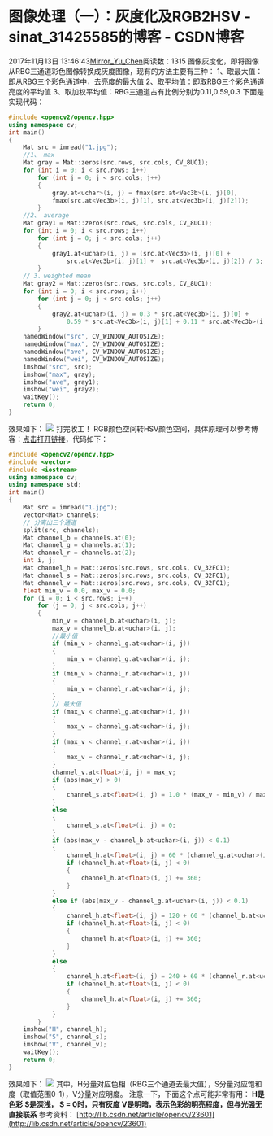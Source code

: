 # 图像处理（一）：灰度化及RGB2HSV - sinat_31425585的博客 - CSDN博客
2017年11月13日 13:46:43[Mirror_Yu_Chen](https://me.csdn.net/sinat_31425585)阅读数：1315
图像灰度化，即将图像从RBG三通道彩色图像转换成灰度图像，现有的方法主要有三种：
1、取最大值：即从RBG三个彩色通道中，去亮度的最大值
2、取平均值：即取RBG三个彩色通道亮度的平均值
3、取加权平均值：RBG三通道占有比例分别为0.11,0.59,0.3
下面是实现代码：
```cpp
#include <opencv2/opencv.hpp>
using namespace cv;
int main()
{
	Mat src = imread("1.jpg");
	//1、 max
	Mat gray = Mat::zeros(src.rows, src.cols, CV_8UC1);
	for (int i = 0; i < src.rows; i++)
		for (int j = 0; j < src.cols; j++)
		{
			gray.at<uchar>(i, j) = fmax(src.at<Vec3b>(i, j)[0], 
			fmax(src.at<Vec3b>(i, j)[1], src.at<Vec3b>(i, j)[2]));
		}
	//2、 average
	Mat gray1 = Mat::zeros(src.rows, src.cols, CV_8UC1);
	for (int i = 0; i < src.rows; i++)
		for (int j = 0; j < src.cols; j++)
		{
			gray1.at<uchar>(i, j) = (src.at<Vec3b>(i, j)[0] +
				src.at<Vec3b>(i, j)[1] +  src.at<Vec3b>(i, j)[2]) / 3;
		}
	// 3、weighted mean
	Mat gray2 = Mat::zeros(src.rows, src.cols, CV_8UC1);
	for (int i = 0; i < src.rows; i++)
		for (int j = 0; j < src.cols; j++)
		{
			gray2.at<uchar>(i, j) = 0.3 * src.at<Vec3b>(i, j)[0] + 
				0.59 * src.at<Vec3b>(i, j)[1] + 0.11 * src.at<Vec3b>(i, j)[2];
		}
	namedWindow("src", CV_WINDOW_AUTOSIZE);
	namedWindow("max", CV_WINDOW_AUTOSIZE);
	namedWindow("ave", CV_WINDOW_AUTOSIZE);
	namedWindow("wei", CV_WINDOW_AUTOSIZE);
	imshow("src", src);
	imshow("max", gray);
	imshow("ave", gray1);
	imshow("wei", gray2);
	waitKey();
	return 0;
}
```
效果如下：
![](https://img-blog.csdn.net/20171113134440263?watermark/2/text/aHR0cDovL2Jsb2cuY3Nkbi5uZXQvc2luYXRfMzE0MjU1ODU=/font/5a6L5L2T/fontsize/400/fill/I0JBQkFCMA==/dissolve/70/gravity/Center)
打完收工！
RGB颜色空间转HSV颜色空间，具体原理可以参考博客：[点击打开链接](http://blog.csdn.net/viewcode/article/details/8203728)，代码如下：
```cpp
#include <opencv2/opencv.hpp>
#include <vector>
#include <iostream>
using namespace cv;
using namespace std;
int main()
{
	Mat src = imread("1.jpg");
	vector<Mat> channels;
	// 分离出三个通道
	split(src, channels);
	Mat channel_b = channels.at(0);
	Mat channel_g = channels.at(1);
	Mat channel_r = channels.at(2);
	int i, j;
	Mat channel_h = Mat::zeros(src.rows, src.cols, CV_32FC1);
	Mat channel_s = Mat::zeros(src.rows, src.cols, CV_32FC1);
	Mat channel_v = Mat::zeros(src.rows, src.cols, CV_32FC1);
	float min_v = 0.0, max_v = 0.0;
	for (i = 0; i < src.rows; i++)
		for (j = 0; j < src.cols; j++)
		{
			min_v = channel_b.at<uchar>(i, j);
			max_v = channel_b.at<uchar>(i, j);
			//最小值
            if (min_v > channel_g.at<uchar>(i, j))
			{
				min_v = channel_g.at<uchar>(i, j);
			}
			if (min_v > channel_r.at<uchar>(i, j))
			{
				min_v = channel_r.at<uchar>(i, j);
			}
			// 最大值
			if (max_v < channel_g.at<uchar>(i, j))
			{
				max_v = channel_g.at<uchar>(i, j);
			}
			if (max_v < channel_r.at<uchar>(i, j))
			{
				max_v = channel_r.at<uchar>(i, j);
			}
			channel_v.at<float>(i, j) = max_v;
			if (abs(max_v) > 0)
			{
				channel_s.at<float>(i, j) = 1.0 * (max_v - min_v) / max_v;
			}
			else
			{
				channel_s.at<float>(i, j) = 0;
			}
			if (abs(max_v - channel_b.at<uchar>(i, j)) < 0.1)
			{
				channel_h.at<float>(i, j) = 60 * (channel_g.at<uchar>(i, j) - channel_b.at<uchar>(i, j)) / (max_v - min_v);
				if (channel_h.at<float>(i, j) < 0)
				{
					channel_h.at<float>(i, j) += 360;
				}
			}
			else if (abs(max_v - channel_g.at<uchar>(i, j)) < 0.1)
			{
				channel_h.at<float>(i, j) = 120 + 60 * (channel_b.at<uchar>(i, j) - channel_r.at<uchar>(i, j)) / (max_v - min_v);
				if (channel_h.at<float>(i, j) < 0)
				{
					channel_h.at<float>(i, j) += 360;
				}
			}
			else
			{
				channel_h.at<float>(i, j) = 240 + 60 * (channel_r.at<uchar>(i, j) - channel_g.at<uchar>(i, j)) / (max_v - min_v);	
				if (channel_h.at<float>(i, j) < 0)
				{
					channel_h.at<float>(i, j) += 360;
				}
			}
		}
	imshow("H", channel_h);
	imshow("S", channel_s);
	imshow("V", channel_v);
	waitKey();
	return 0;
}
```
效果如下：
![](https://img-blog.csdn.net/20171209112648620?watermark/2/text/aHR0cDovL2Jsb2cuY3Nkbi5uZXQvc2luYXRfMzE0MjU1ODU=/font/5a6L5L2T/fontsize/400/fill/I0JBQkFCMA==/dissolve/70/gravity/Center)
其中，H分量对应色相（RBG三个通道去最大值），S分量对应饱和度（取值范围0-1），V分量对应明度。
注意一下，下面这个点可能非常有用：
**H是色彩**
**S是深浅， S = 0时，只有灰度**
**V是明暗，表示色彩的明亮程度，但与光强无直接联系**
参考资料：
[http://lib.csdn.net/article/opencv/23601](http://lib.csdn.net/article/opencv/23601)
